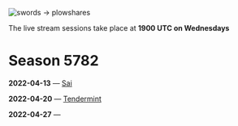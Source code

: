 ![swords → plowshares](https://user-images.githubusercontent.com/1236584/163269925-ff7fd332-6474-4f29-af73-2926a29346a6.jpg)

The live stream sessions take place at **1900 UTC on Wednesdays**
# Season 5782
**2022-04-13** — [Sai](https://github.com/trailofbits/publications/blob/master/reviews/sai.pdf)

**2022-04-20** — [Tendermint](https://jepsen.io/analyses/tendermint-0-10-2)

**2022-04-27** —
